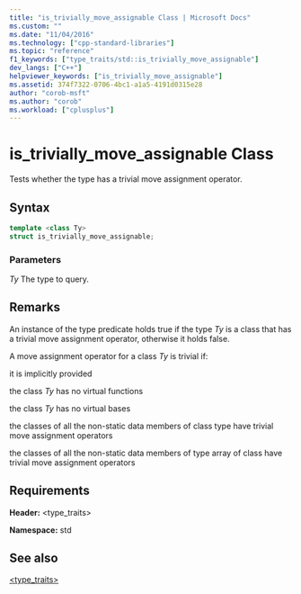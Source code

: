 ```yaml
---
title: "is_trivially_move_assignable Class | Microsoft Docs"
ms.custom: ""
ms.date: "11/04/2016"
ms.technology: ["cpp-standard-libraries"]
ms.topic: "reference"
f1_keywords: ["type_traits/std::is_trivially_move_assignable"]
dev_langs: ["C++"]
helpviewer_keywords: ["is_trivially_move_assignable"]
ms.assetid: 374f7322-0706-4bc1-a1a5-4191d0315e28
author: "corob-msft"
ms.author: "corob"
ms.workload: ["cplusplus"]
---
```

# is_trivially_move_assignable Class

Tests whether the type has a trivial move assignment operator.

## Syntax

```cpp
template <class Ty>
struct is_trivially_move_assignable;
```

### Parameters

*Ty*
 The type to query.

## Remarks

An instance of the type predicate holds true if the type *Ty* is a class that has a trivial move assignment operator, otherwise it holds false.

A move assignment operator for a class *Ty* is trivial if:

it is implicitly provided

the class *Ty* has no virtual functions

the class *Ty* has no virtual bases

the classes of all the non-static data members of class type have trivial move assignment operators

the classes of all the non-static data members of type array of class have trivial move assignment operators

## Requirements

**Header:** \<type_traits>

**Namespace:** std

## See also

[<type_traits>](../standard-library/type-traits.md)<br/>
